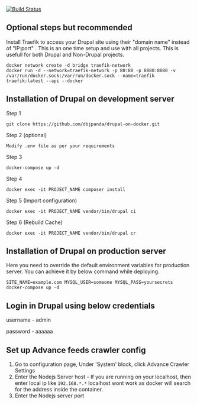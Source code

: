 [![Build Status](https://travis-ci.com/dbjpanda/drupal-on-docker.svg?token=55CADUHzgmryMHLpbyAs&branch=master)](https://travis-ci.com/dbjpanda/drupal-on-docker)

Optional steps but recommended
----------------------
Install Traefik to access your Drupal site using their "domain name" instead of "IP:port" . This is an one time setup and use with all projects. This is usefull for both Drupal and Non-Drupal projects.
```$xslt
docker network create -d bridge traefik-network
docker run -d --network=traefik-network -p 80:80 -p 8080:8080 -v /var/run/docker.sock:/var/run/docker.sock --name=traefik traefik:latest --api --docker
```

Installation of Drupal on development server
----------------------
Step 1
``````
git clone https://github.com/dbjpanda/drupal-on-docker.git
```````
Step 2 (optional)
````````
Modify .env file as per your requirements
``````````````
Step 3
````````
docker-compose up -d
````````

Step 4
````````
docker exec -it PROJECT_NAME composer install
````````

Step 5 (Import configuration)
````````
docker exec -it PROJECT_NAME vendor/bin/drupal ci
````````

Step 6 (Rebuild Cache)
````````
docker exec -it PROJECT_NAME vendor/bin/drupal cr
````````


Installation of Drupal on production server
---------------------------
Here you need to override the default environment variables for production server. You can achieve it by below command while deploying.

````````
SITE_NAME=example.com MYSQL_USER=someone MYSQL_PASS=yoursecrets docker-compose up -d
``````````````

Login in Drupal using below credentials
----------------------
username - admin

password - aaaaaa

Set up Advance feeds crawler config
----------------------
1. Go to configuration page, Under 'System' block, click Advance Crawler Settings
2. Enter the Nodejs Server host -
  If you are running on your localhost, then enter local ip like `192.168.*.*`
  localhost wont work as docker will search for the address inside the container.
3. Enter the Nodejs server port
